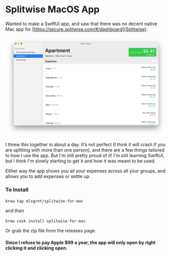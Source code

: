 # Splitwise MacOS App

Wanted to make a SwiftUI app, and saw that there was no decent native Mac app for [https://secure.splitwise.com/#/dashboard](Splitwise).

![](screenshot.png)

I threw this together in about a day. It’s not perfect (I think it will crash if you are splitting with more than one person), and there are a few things tailored to how I use the app. But I'm still pretty proud of it! I'm still learning SwiftUI, but I think I'm slowly starting to get it and how it was meant to be used.

Either way the app shows you all your expenses across all your groups, and allows you to add expenses or settle up.

### To Install
`brew tap mlsgrnt/splitwise-for-mac`

and then

`brew cask install splitwise-for-mac`

Or grab the zip file from the releases page. 

#### Since I refuse to pay Apple $99 a year, the app will only open by right clicking it and clicking open.
